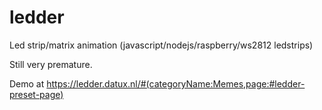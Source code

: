 # ledder
Led strip/matrix animation (javascript/nodejs/raspberry/ws2812 ledstrips)

Still very premature.

Demo at https://ledder.datux.nl/#(categoryName:Memes,page:#ledder-preset-page)
